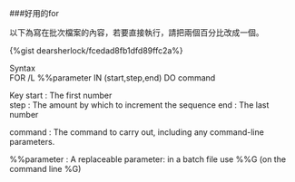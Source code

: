 
###好用的for

以下為寫在批次檔案的內容，若要直接執行，請把兩個百分比改成一個。

{%gist dearsherlock/fcedad8fb1dfd89ffc2a%}


Syntax   
      FOR /L %%parameter IN (start,step,end) DO command 

Key
   start       : The first number  
   step        : The amount by which to increment the sequence 
   end         : The last number 

   command     : The command to carry out, including any 
                 command-line parameters.

   %%parameter : A replaceable parameter:
                 in a batch file use %%G (on the command line %G)